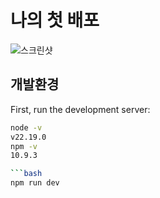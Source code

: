 # 나의 첫 배포

![스크린샷](https://github.com/user-attachments/assets/21d19f32-e120-4636-9a87-725103259369)
## 개발환경

First, run the development server:
```bash
node -v
v22.19.0
npm -v
10.9.3

```bash
npm run dev
```

